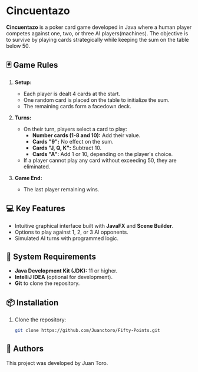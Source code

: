 # Cincuentazo

**Cincuentazo** is a poker card game developed in Java where a human player competes against one, two, or three AI players(machines). The objective is to survive by playing cards strategically while keeping the sum on the table below 50.

## 🃏 Game Rules
1. **Setup:**
    - Each player is dealt 4 cards at the start.
    - One random card is placed on the table to initialize the sum.
    - The remaining cards form a facedown deck.

2. **Turns:**
    - On their turn, players select a card to play:
        - **Number cards (1-8 and 10):** Add their value.
        - **Cards "9":** No effect on the sum.
        - **Cards "J, Q, K":** Subtract 10.
        - **Cards "A":** Add 1 or 10, depending on the player's choice.
    - If a player cannot play any card without exceeding 50, they are eliminated.

3. **Game End:**
    - The last player remaining wins.

## 💻 Key Features
- Intuitive graphical interface built with **JavaFX** and **Scene Builder**.
- Options to play against 1, 2, or 3 AI opponents.
- Simulated AI turns with programmed logic.

## 🚀 System Requirements
- **Java Development Kit (JDK):** 11 or higher.
- **IntelliJ IDEA** (optional for development).
- **Git** to clone the repository.

## 📦 Installation
1. Clone the repository:
   ```bash
   git clone https://github.com/Juanctoro/Fifty-Points.git
   
## 👥 Authors
This project was developed by Juan Toro.

